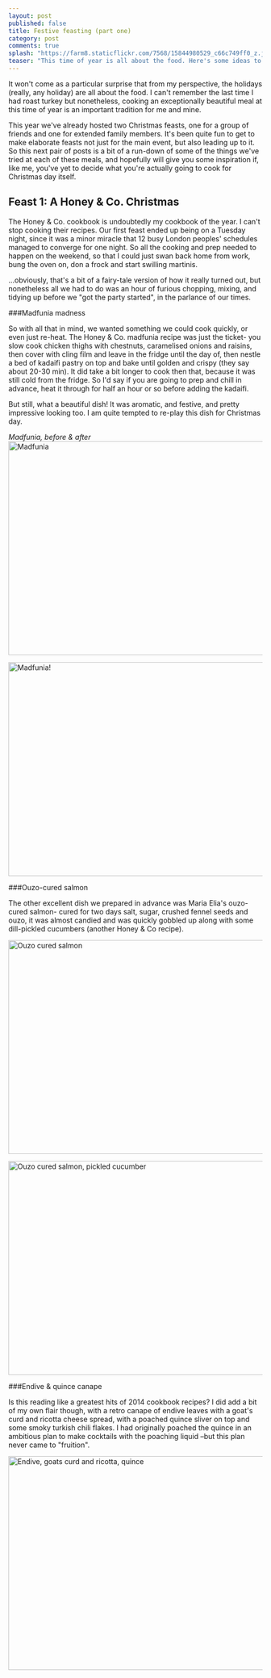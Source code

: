 ```yaml
---
layout: post
published: false
title: Festive feasting (part one)
category: post
comments: true
splash: "https://farm8.staticflickr.com/7568/15844980529_c66c749ff0_z.jpg"
teaser: "This time of year is all about the food. Here's some ideas to get you in the festive spirit..."
---
```


It won't come as a particular surprise that from my perspective, the holidays (really, any holiday) are all about the food. I can't remember the last time I had roast turkey but nonetheless, cooking an exceptionally beautiful meal at this time of year is an important tradition for me and mine.

This year we've already hosted two Christmas feasts, one for a group of friends and one for extended family members. It's been quite fun to get to make elaborate feasts not just for the main event, but also leading up to it. So this next pair of posts is a bit of a run-down of some of the things we've tried at each of these meals, and hopefully will give you some inspiration if, like me, you've yet to decide what you're actually going to cook for Christmas day itself.

## Feast 1: A Honey & Co. Christmas

The Honey & Co. cookbook is undoubtedly my cookbook of the year. I can't stop cooking their recipes. Our first feast ended up being on a Tuesday night, since it was a minor miracle that 12 busy London peoples' schedules managed to converge for one night. So all the cooking and prep needed to happen on the weekend, so that I could just swan back home from work, bung the oven on, don a frock and start swilling martinis.

...obviously, that's a bit of a fairy-tale version of how it really turned out, but nonetheless all we had to do was an hour of furious chopping, mixing, and tidying up before we "got the party started", in the parlance of our times.

###Madfunia madness

So with all that in mind, we wanted something we could cook quickly, or even just re-heat. The Honey & Co. madfunia recipe was just the ticket- you slow cook chicken thighs with chestnuts, caramelised onions and raisins, then cover with cling film and leave in the fridge until the day of, then nestle a bed of kadaifi pastry on top and bake until golden and crispy (they say about 20-30 min). It did take a bit longer to cook then that, because it was still cold from the fridge. So I'd say if you are going to prep and chill in advance, heat it through for half an hour or so before adding the kadaifi.

But still, what a beautiful dish! It was aromatic, and festive, and pretty impressive looking too. I am quite tempted to re-play this dish for Christmas day.

_Madfunia, before & after_
<a href="https://www.flickr.com/photos/elenijr/16001046781" title="Madfunia by Eleni Harlan, on Flickr"><img src="https://farm9.staticflickr.com/8570/16001046781_2406ab8f9d_z.jpg" width="640" height="424" alt="Madfunia"></a>

<a href="https://www.flickr.com/photos/elenijr/15977241186" title="Madfunia! by Eleni Harlan, on Flickr"><img src="https://farm9.staticflickr.com/8574/15977241186_99bbbd4a87_z.jpg" width="640" height="424" alt="Madfunia!"></a>

###Ouzo-cured salmon

The other excellent dish we prepared in advance was Maria Elia's ouzo-cured salmon- cured for two days salt, sugar, crushed fennel seeds and ouzo, it was almost candied and was quickly gobbled up along with some dill-pickled cucumbers (another Honey & Co recipe).

<a href="https://www.flickr.com/photos/elenijr/15380769894" title="Ouzo cured salmon by Eleni Harlan, on Flickr"><img src="https://farm8.staticflickr.com/7478/15380769894_ce90543d85_z.jpg" width="640" height="424" alt="Ouzo cured salmon"></a>

<a href="https://www.flickr.com/photos/elenijr/15380772844" title="Ouzo cured salmon, pickled cucumber by Eleni Harlan, on Flickr"><img src="https://farm8.staticflickr.com/7500/15380772844_10ac4aa7cd_z.jpg" width="640" height="424" alt="Ouzo cured salmon, pickled cucumber"></a>

###Endive & quince canape

Is this reading like a greatest hits of 2014 cookbook recipes? I did add a bit of my own flair though, with a retro canape of endive leaves with a goat's curd and ricotta cheese spread, with a poached quince sliver on top and some smoky turkish chili flakes. I had originally poached the quince in an ambitious plan to make cocktails with the poaching liquid –but this plan never came to "fruition".

<a href="https://www.flickr.com/photos/elenijr/15383394393" title="Endive, goats curd and ricotta, quince by Eleni Harlan, on Flickr"><img src="https://farm9.staticflickr.com/8664/15383394393_8f87f98777_z.jpg" width="640" height="424" alt="Endive, goats curd and ricotta, quince"></a>


